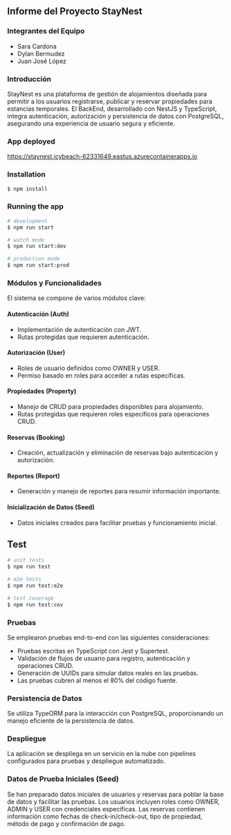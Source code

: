 ## Informe del Proyecto StayNest

### Integrantes del Equipo
- Sara Cardona
- Dylan Bermudez
- Juan José López

### Introducción
StayNest es una plataforma de gestión de alojamientos diseñada para permitir a los usuarios registrarse, publicar y reservar propiedades para estancias temporales. El BackEnd, desarrollado con NestJS y TypeScript, integra autenticación, autorización y persistencia de datos con PostgreSQL, asegurando una experiencia de usuario segura y eficiente.

### App deployed

https://staynest.icybeach-62331649.eastus.azurecontainerapps.io

### Installation

```bash
$ npm install
```

### Running the app

```bash
# development
$ npm run start

# watch mode
$ npm run start:dev

# production mode
$ npm run start:prod
```

### Módulos y Funcionalidades
El sistema se compone de varios módulos clave:

#### Autenticación (Auth)
- Implementación de autenticación con JWT.
- Rutas protegidas que requieren autenticación.

#### Autorización (User)
- Roles de usuario definidos como OWNER y USER.
- Permiso basado en roles para acceder a rutas específicas.

#### Propiedades (Property)
- Manejo de CRUD para propiedades disponibles para alojamiento.
- Rutas protegidas que requieren roles específicos para operaciones CRUD.

#### Reservas (Booking)
- Creación, actualización y eliminación de reservas bajo autenticación y autorización.

#### Reportes (Report)
- Generación y manejo de reportes para resumir información importante.

#### Inicialización de Datos (Seed)
- Datos iniciales creados para facilitar pruebas y funcionamiento inicial.

  
## Test

```bash
# unit tests
$ npm run test

# e2e tests
$ npm run test:e2e

# test coverage
$ npm run test:cov
```


### Pruebas
Se emplearon pruebas end-to-end con las siguientes consideraciones:
- Pruebas escritas en TypeScript con Jest y Supertest.
- Validación de flujos de usuario para registro, autenticación y operaciones CRUD.
- Generación de UUIDs para simular datos reales en las pruebas.
- Las pruebas cubren al menos el 80% del código fuente.

### Persistencia de Datos
Se utiliza TypeORM para la interacción con PostgreSQL, proporcionando un manejo eficiente de la persistencia de datos.

### Despliegue
La aplicación se despliega en un servicio en la nube con pipelines configurados para pruebas y despliegue automatizado.

### Datos de Prueba Iniciales (Seed)
Se han preparado datos iniciales de usuarios y reservas para poblar la base de datos y facilitar las pruebas. Los usuarios incluyen roles como OWNER, ADMIN y USER con credenciales específicas. Las reservas contienen información como fechas de check-in/check-out, tipo de propiedad, método de pago y confirmación de pago.








